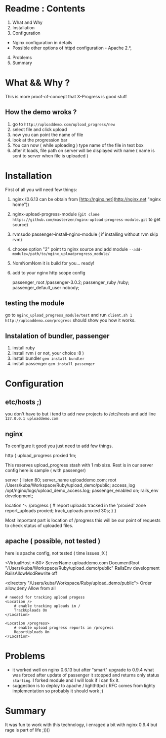# Readme : Contents
1. What and Why 
2. Installation
3. Configuration
 * Nginx configuration in details
 * Possible other options of httpd configuration - Apache 2.*,
4. Problems
5. Summary  

# What && Why ?
 This is more proof-of-concept that X-Progress is good stuff  
## How the demo wroks ?

1. go to `http://uploaddemo.com/upload_progress/new`
2. select file and click upload
3. now you can point the name of file
4. look at the progression bar
5. You can now ( while uploading ) type name of the file in text box
6. after it loads, file path on server will be displayed with name ( name is sent to server when file is uploaded )
 
# Installation
  First of all you will need few things:
  
1. nginx (0.6.13 can be obtain from [http://nginx.net](http://nginx.net "nginx home"))
2. nginx-upload-progress-module (`git clone https://github.com/masterzen/nginx-upload-progress-module.git` to get source)
3. rvmsudo passenger-install-nginx-module ( if installing without rvm skip rvm)
4. choose option "2" point to nginx source and add module `--add-module=/path/to/nginx_uploadprogress_module/`
5. NomNomNom it is build for you... ready!   
6. add to your nginx http scope config 

    passenger_root <path to passenger>/passenger-3.0.2;
    passenger_ruby <path to ruby>/ruby;
    passenger_default_user nobody;
 

## testing the module
go to `nginx_upload_progress_module/test` and run `client.sh 1 http://uploaddemo.com/progress` should show you how it works. 

## Instalation of bundler, passenger  

1. install ruby
2. install rvm ( or not, your choice :8 )
3. install bundler `gem install bundler`
4. install passenger `gem install passenger` 
  
# Configuration 

## etc/hosts ;)

you don't have to but i tend to add new projects to /etc/hosts and add line `127.0.0.1 uploaddemo.com`

## nginx        

To configure it good you just need to add few things.

   http { 
       upload_progress proxied 1m;
       
This reserves upload_progress stash with 1 mb size. 
Rest is in our server config here is sample ( with passenger)

 server {
   listen 80;
   server_name uploaddemo.com;
   root /Users/kuba/Workspace/Ruby/upload_demo/public;
   access_log /opt/nginx/logs/upload_demo_access.log;
   passenger_enabled on;
   rails_env development;     

   location ^~ /progress {
      # report uploads tracked in the 'proxied' zone 
      report_uploads proxied;
      track_uploads proxied 30s;
   }
 }

Most important part is location of /progress this will be our point of requests to check status of uploaded files.


## apache ( possible, not tested )

here is apache config, not tested ( time issues ;X )

<VirtualHost *:80>
  ServerName uploaddemo.com
  DocumentRoot "/Users/kuba/Workspace/Ruby/upload_demo/public"
  RailsEnv development
  RailsAllowModRewrite off

  <directory "/Users/kuba/Workspace/Ruby/upload_demo/public">
    Order allow,deny
    Allow from all
  </directory>


    # needed for tracking upload progess
    <Location />
        # enable tracking uploads in /
        TrackUploads On
    </Location>

    <Location /progress>
        # enable upload progress reports in /progress
        ReportUploads On
    </Location>
</VirtualHost>

# Problems
* it worked well on nginx 0.6.13 but after "smart" upgrade to 0.9.4 what was forced after update of passenger it stopped and returns only status `starting`. I forked module and I will look if i can fix it. 
* suggestion is to deploy to apache / lighthttpd ( RFC comes from lighty implementation so probably it should work ;) 

# Summary
It was fun to work with this technology, i enraged a bit with nginx 0.9.4 but rage is part of life ;))))
